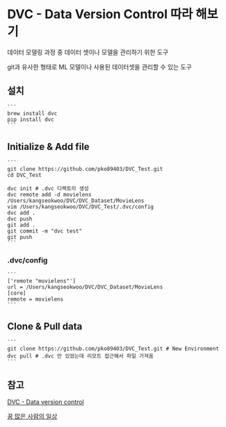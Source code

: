 # DVC - Data Version Control 따라 해보기
데이터 모델링 과정 중 데이터 셋이나 모델을 관리하기 위한 도구 

git과 유사한 형태로 ML 모델이나 사용된 데이터셋을 관리할 수 있는 도구

## 설치
    ```
    brew install dvc
    pip install dvc
    ```
## Initialize & Add file
    ```
    git clone https://github.com/pko89403/DVC_Test.git
    cd DVC_Test
    
    dvc init # .dvc 디렉토리 생성
    dvc remote add -d movielens /Users/kangseokwoo/DVC/DVC_Dataset/MovieLens
    vim /Users/kangseokwoo/DVC/DVC_Test/.dvc/config
    dvc add .
    dvc push
    git add .
    git commit -m "dvc test"
    git push 
    ```
### .dvc/config
    ``` 
    ['remote "movielens"']
    url = /Users/kangseokwoo/DVC/DVC_Dataset/MovieLens
    [core]
    remote = movielens
    ```
## Clone & Pull data
    ```
    git clone https://github.com/pko89403/DVC_Test.git # New Environment
    dvc pull # .dvc 만 있었는데 리모트 접근해서 파일 가져옴 
    ```
## 참고

[DVC - Data version control](https://inahjeon.github.io/dvc/)

[꿈 많은 사람의 일상](https://lsjsj92.tistory.com/573)